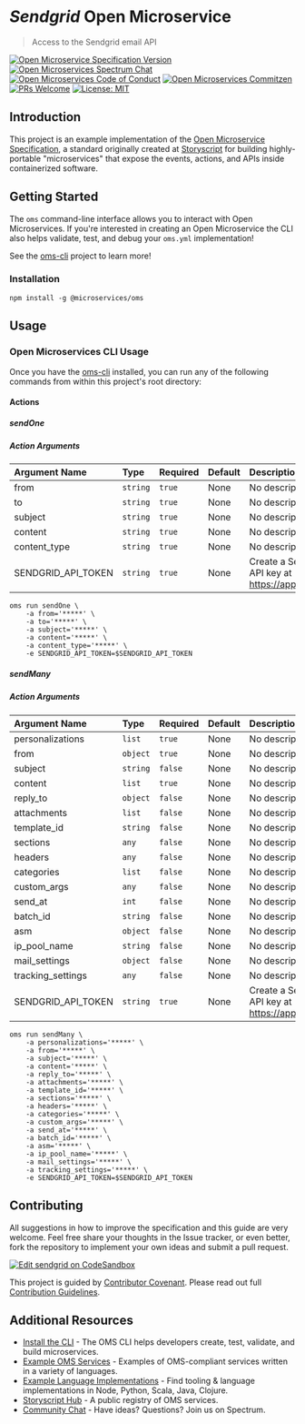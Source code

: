 # _Sendgrid_ Open Microservice

> Access to the Sendgrid email API

[![Open Microservice Specification Version](https://img.shields.io/badge/Open%20Microservice-1.0-477bf3.svg)](https://openmicroservices.org)
[![Open Microservices Spectrum Chat](https://withspectrum.github.io/badge/badge.svg)](https://spectrum.chat/open-microservices)
[![Open Microservices Code of Conduct](https://img.shields.io/badge/Contributor%20Covenant-v1.4%20adopted-ff69b4.svg)](https://github.com/oms-services/.github/blob/master/CODE_OF_CONDUCT.md)
[![Open Microservices Commitzen](https://img.shields.io/badge/commitizen-friendly-brightgreen.svg)](http://commitizen.github.io/cz-cli/)
[![PRs Welcome](https://img.shields.io/badge/PRs-welcome-brightgreen.svg)](http://makeapullrequest.com)
[![License: MIT](https://img.shields.io/badge/License-MIT-blue.svg)](https://opensource.org/licenses/MIT)

## Introduction

This project is an example implementation of the [Open Microservice Specification](https://openmicroservices.org), a standard
originally created at [Storyscript](https://storyscript.io) for building highly-portable "microservices" that expose the
events, actions, and APIs inside containerized software.

## Getting Started

The `oms` command-line interface allows you to interact with Open Microservices. If you're interested in creating an Open
Microservice the CLI also helps validate, test, and debug your `oms.yml` implementation!

See the [oms-cli](https://github.com/microservices/oms) project to learn more!

### Installation

```
npm install -g @microservices/oms
```

## Usage

### Open Microservices CLI Usage

Once you have the [oms-cli](https://github.com/microservices/oms) installed, you can run any of the following commands from
within this project's root directory:

#### Actions

##### sendOne

>

##### Action Arguments

| Argument Name      | Type     | Required | Default | Description                                                                                     |
| :----------------- | :------- | :------- | :------ | :---------------------------------------------------------------------------------------------- |
| from               | `string` | `true`   | None    | No description provided.                                                                        |
| to                 | `string` | `true`   | None    | No description provided.                                                                        |
| subject            | `string` | `true`   | None    | No description provided.                                                                        |
| content            | `string` | `true`   | None    | No description provided.                                                                        |
| content_type       | `string` | `true`   | None    | No description provided.                                                                        |
| SENDGRID_API_TOKEN | `string` | `true`   | None    | Create a Sendgrid account and register an API key at https://app.sendgrid.com/settings/api_keys |

```shell
oms run sendOne \
    -a from='*****' \
    -a to='*****' \
    -a subject='*****' \
    -a content='*****' \
    -a content_type='*****' \
    -e SENDGRID_API_TOKEN=$SENDGRID_API_TOKEN
```

##### sendMany

>

##### Action Arguments

| Argument Name      | Type     | Required | Default | Description                                                                                     |
| :----------------- | :------- | :------- | :------ | :---------------------------------------------------------------------------------------------- |
| personalizations   | `list`   | `true`   | None    | No description provided.                                                                        |
| from               | `object` | `true`   | None    | No description provided.                                                                        |
| subject            | `string` | `false`  | None    | No description provided.                                                                        |
| content            | `list`   | `true`   | None    | No description provided.                                                                        |
| reply_to           | `object` | `false`  | None    | No description provided.                                                                        |
| attachments        | `list`   | `false`  | None    | No description provided.                                                                        |
| template_id        | `string` | `false`  | None    | No description provided.                                                                        |
| sections           | `any`    | `false`  | None    | No description provided.                                                                        |
| headers            | `any`    | `false`  | None    | No description provided.                                                                        |
| categories         | `list`   | `false`  | None    | No description provided.                                                                        |
| custom_args        | `any`    | `false`  | None    | No description provided.                                                                        |
| send_at            | `int`    | `false`  | None    | No description provided.                                                                        |
| batch_id           | `string` | `false`  | None    | No description provided.                                                                        |
| asm                | `object` | `false`  | None    | No description provided.                                                                        |
| ip_pool_name       | `string` | `false`  | None    | No description provided.                                                                        |
| mail_settings      | `object` | `false`  | None    | No description provided.                                                                        |
| tracking_settings  | `any`    | `false`  | None    | No description provided.                                                                        |
| SENDGRID_API_TOKEN | `string` | `true`   | None    | Create a Sendgrid account and register an API key at https://app.sendgrid.com/settings/api_keys |

```shell
oms run sendMany \
    -a personalizations='*****' \
    -a from='*****' \
    -a subject='*****' \
    -a content='*****' \
    -a reply_to='*****' \
    -a attachments='*****' \
    -a template_id='*****' \
    -a sections='*****' \
    -a headers='*****' \
    -a categories='*****' \
    -a custom_args='*****' \
    -a send_at='*****' \
    -a batch_id='*****' \
    -a asm='*****' \
    -a ip_pool_name='*****' \
    -a mail_settings='*****' \
    -a tracking_settings='*****' \
    -e SENDGRID_API_TOKEN=$SENDGRID_API_TOKEN
```

## Contributing

All suggestions in how to improve the specification and this guide are very welcome. Feel free share your thoughts in the
Issue tracker, or even better, fork the repository to implement your own ideas and submit a pull request.

[![Edit sendgrid on CodeSandbox](https://codesandbox.io/static/img/play-codesandbox.svg)](https://codesandbox.io/s/github/oms-services/sendgrid)

This project is guided by [Contributor Covenant](https://github.com/oms-services/.github/blob/master/CODE_OF_CONDUCT.md).
Please read out full [Contribution Guidelines](https://github.com/oms-services/.github/blob/master/CONTRIBUTING.md).

## Additional Resources

- [Install the CLI](https://github.com/microservices/oms) - The OMS CLI helps developers create, test, validate, and build
  microservices.
- [Example OMS Services](https://github.com/oms-services) - Examples of OMS-compliant services written in a variety of
  languages.
- [Example Language Implementations](https://github.com/microservices) - Find tooling & language implementations in Node,
  Python, Scala, Java, Clojure.
- [Storyscript Hub](https://hub.storyscript.io) - A public registry of OMS services.
- [Community Chat](https://spectrum.chat/open-microservices) - Have ideas? Questions? Join us on Spectrum.
